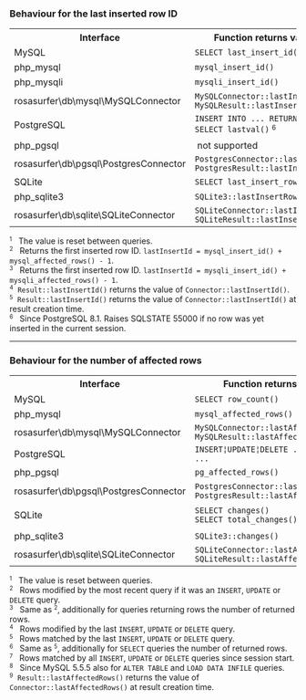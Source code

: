 
### Behaviour for the last inserted row ID

<table>
<tr>
    <th nowrap> Interface </th>
    <th nowrap> Function returns value for </th>
    <th nowrap> Previous queries </th>
    <th nowrap> Most recent query <small><sup>1</sup></small> </th>
</tr>

<tr>
    <td nowrap>                MySQL </td>
    <td nowrap>                <code>SELECT last_insert_id()</code> </td>
    <td nowrap align="center"> yes </td>
    <td nowrap align="center"> - </td>
</tr>
<tr>
    <td nowrap>                php_mysql </td>
    <td nowrap>                <code>mysql_insert_id()</code> </td>
    <td nowrap align="center"> - </td>
    <td nowrap align="center"> &nbsp; yes <small><sup>2</sup></small> </td>
</tr>
<tr>
    <td nowrap>                php_mysqli </td>
    <td nowrap>                <code>mysqli_insert_id()</code> </td>
    <td nowrap align="center"> - </td>
    <td nowrap align="center"> &nbsp; yes <small><sup>3</sup></small> </td>
</tr>
<tr>
    <td nowrap>                rosasurfer\db\mysql\MySQLConnector </td>
    <td nowrap>                <code>MySQLConnector::lastInsertId()</code><br><code>MySQLResult::lastInsertId()</code> </td>
    <td nowrap align="center"> &nbsp; yes <small><sup>5</sup></small> </td>
    <td nowrap align="center"> - </td>
</tr>
<tr>
    <td nowrap>                PostgreSQL </td>
    <td nowrap>                <code>INSERT INTO ... RETURNING ...</code><br><code>SELECT lastval()</code> <small><sup>6</sup></small> </td>
    <td nowrap align="center"> -<br>yes </td>
    <td nowrap align="center"> yes<br>- </td>
</tr>
<tr>
    <td nowrap>                php_pgsql </td>
    <td nowrap>                &nbsp;not supported </td>
    <td nowrap align="center"> &nbsp; </td>
    <td nowrap align="center"> &nbsp; </td>
</tr>
<tr>
    <td nowrap>                rosasurfer\db\pgsql\PostgresConnector </td>
    <td nowrap>                <code>PostgresConnector::lastInsertId()</code><br><code>PostgresResult::lastInsertId()</code> </td>
    <td nowrap align="center"> &nbsp; yes <small><sup>4</sup></small> </td>
    <td nowrap align="center"> &nbsp; </td>
</tr>
<tr>
    <td nowrap>                SQLite </td>
    <td nowrap>                <code>SELECT last_insert_rowid()</code> </td>
    <td nowrap align="center"> yes </td>
    <td nowrap align="center"> - </td>
</tr>
<tr>
    <td nowrap>                php_sqlite3 </td>
    <td nowrap>                <code>SQLite3::lastInsertRowID()</code> </td>
    <td nowrap align="center"> yes </td>
    <td nowrap align="center"> - </td>
</tr>
<tr>
    <td nowrap>                rosasurfer\db\sqlite\SQLiteConnector </td>
    <td nowrap>                <code>SQLiteConnector::lastInsertId()</code><br><code>SQLiteResult::lastInsertId()</code> </td>
    <td nowrap align="center"> &nbsp; yes <small><sup>5</sup></small> </td>
    <td nowrap align="center"> - </td>
</tr>
</table>

<small><sup>1</sup></small> &nbsp; The value is reset between queries.  
<small><sup>2</sup></small> &nbsp; Returns the first inserted row ID. `lastInsertId = mysql_insert_id() + mysql_affected_rows() - 1`.  
<small><sup>3</sup></small> &nbsp; Returns the first inserted row ID. `lastInsertId = mysqli_insert_id() + mysqli_affected_rows() - 1`.  
<small><sup>4</sup></small> &nbsp;`Result::lastInsertId()` returns the value of `Connector::lastInsertId()`.  
<small><sup>5</sup></small> &nbsp;`Result::lastInsertId()` returns the value of `Connector::lastInsertId()` at result creation time.  
<small><sup>6</sup></small> &nbsp; Since PostgreSQL 8.1. Raises SQLSTATE 55000 if no row was yet inserted in the current session.  

_ _ _

### Behaviour for the number of affected rows

<table>
<tr>
    <th nowrap> Interface </th>
    <th nowrap> Function returns value for </th>
    <th nowrap> Previous queries </th>
    <th nowrap> Most recent query <small><sup>1</sup></small> </th>
</tr>

<tr>
    <td nowrap>                MySQL </td>
    <td nowrap>                <code>SELECT row_count()</code> </td>
    <td nowrap align="center"> - </td>
    <td nowrap align="center"> &nbsp;&nbsp;&nbsp; yes <small><sup>2 8</sup></small> </td>
</tr>
<tr>
    <td nowrap>                php_mysql </td>
    <td nowrap>                <code>mysql_affected_rows()</code> </td>
    <td nowrap align="center"> - </td>
    <td nowrap align="center"> &nbsp;&nbsp;&nbsp; yes <small><sup>3 8</sup></small> </td>
</tr>
<tr>
    <td nowrap>                rosasurfer\db\mysql\MySQLConnector </td>
    <td nowrap>                <code>MySQLConnector::lastAffectedRows()</code><br><code>MySQLResult::lastAffectedRows()</code> </td>
    <td nowrap align="center"> &nbsp;&nbsp;&nbsp;&nbsp;&nbsp; yes <small><sup>4 8 9</sup></small> </td>
    <td nowrap align="center"> - </td>
</tr>
<tr>
    <td nowrap>                PostgreSQL </td>
    <td nowrap>                <code>INSERT&brvbar;UPDATE&brvbar;DELETE &#46;.. RETURNING &#46;..</code> </td>
    <td nowrap align="center"> &nbsp; yes <small><sup>2</sup></small> </td>
    <td nowrap align="center"> &nbsp; </td>
</tr>
<tr>
    <td nowrap>                php_pgsql </td>
    <td nowrap>                <code>pg_affected_rows()</code> </td>
    <td nowrap align="center"> - </td>
    <td nowrap align="center"> &nbsp;&nbsp;&nbsp; yes <small><sup>5 6</sup></small> </td>
</tr>
<tr>
    <td nowrap>                rosasurfer\db\pgsql\PostgresConnector </td>
    <td nowrap>                <code>PostgresConnector::lastAffectedRows()</code><br><code>PostgresResult::lastAffectedRows()</code> </td>
    <td nowrap align="center"> &nbsp;&nbsp;&nbsp; yes <small><sup>5 9</sup></small> </td>
    <td nowrap align="center"> &nbsp; </td>
</tr>
<tr>
    <td nowrap>                SQLite </td>
    <td nowrap>                <code>SELECT changes()</code><br><code>SELECT total_changes()</code> </td>
    <td nowrap align="center"> &nbsp; yes <small><sup>5</sup></small><br>&nbsp; yes <small><sup>7</sup></small> </td>
    <td nowrap align="center"> - </td>
</tr>
<tr>
    <td nowrap>                php_sqlite3 </td>
    <td nowrap>                <code>SQLite3::changes()</code> </td>
    <td nowrap align="center"> &nbsp; yes <small><sup>5</sup></small> </td>
    <td nowrap align="center"> - </td>
</tr>
<tr>
    <td nowrap>                rosasurfer\db\sqlite\SQLiteConnector </td>
    <td nowrap>                <code>SQLiteConnector::lastAffectedRows()</code><br><code>SQLiteResult::lastAffectedRows()</code> </td>
    <td nowrap align="center"> &nbsp;&nbsp;&nbsp; yes <small><sup>5 9</sup></small> </td>
    <td nowrap align="center"> - </td>
</tr>
</table>

<small><sup>1</sup></small> &nbsp; The value is reset between queries.  
<small><sup>2</sup></small> &nbsp; Rows modified by the most recent query if it was an `INSERT`, `UPDATE` or `DELETE` query.  
<small><sup>3</sup></small> &nbsp; Same as <small><sup>2</sup></small>, additionally for queries returning rows the number of returned rows.  
<small><sup>4</sup></small> &nbsp; Rows modified by the last `INSERT`, `UPDATE` or `DELETE` query.  
<small><sup>5</sup></small> &nbsp; Rows matched by the last `INSERT`, `UPDATE` or `DELETE` query.  
<small><sup>6</sup></small> &nbsp; Same as <small><sup>5</sup></small>, additionally for `SELECT` queries the number of returned rows.  
<small><sup>7</sup></small> &nbsp; Rows matched by all `INSERT`, `UPDATE` or `DELETE` queries since session start.  
<small><sup>8</sup></small> &nbsp; Since MySQL 5.5.5 also for `ALTER TABLE` and `LOAD DATA INFILE` queries.  
<small><sup>9</sup></small> &nbsp;`Result::lastAffectedRows()` returns the value of `Connector::lastAffectedRows()` at result creation time.  

